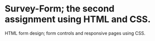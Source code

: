 # Survey-Form; the second assignment using HTML and CSS.
HTML form design; form controls and responsive pages using CSS.
